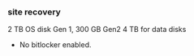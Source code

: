 
### site recovery ###
2 TB OS disk Gen 1, 300 GB Gen2
4 TB for data disks

- No bitlocker enabled.
